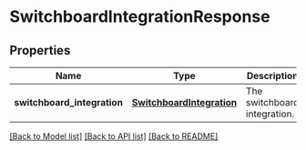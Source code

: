 # SwitchboardIntegrationResponse

## Properties
Name | Type | Description | Notes
------------ | ------------- | ------------- | -------------
**switchboard_integration** | [**SwitchboardIntegration**](SwitchboardIntegration.md) | The switchboard integration. | [optional] 

[[Back to Model list]](../README.md#documentation-for-models) [[Back to API list]](../README.md#documentation-for-api-endpoints) [[Back to README]](../README.md)


